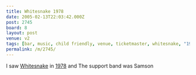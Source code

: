 ```yaml
---
title: Whitesnake 1978
date: 2005-02-13T22:03:42.000Z
post: 2745
board: 8
layout: post
venue: v2
tags: [bar, music, child friendly, venue, ticketmaster, whitesnake, "1978"]
permalink: /m/2745/
---
```

I saw <a href="/wiki/whitesnake">Whitesnake</a> in <a href="/wiki/1978">1978</a> and The support band was Samson
